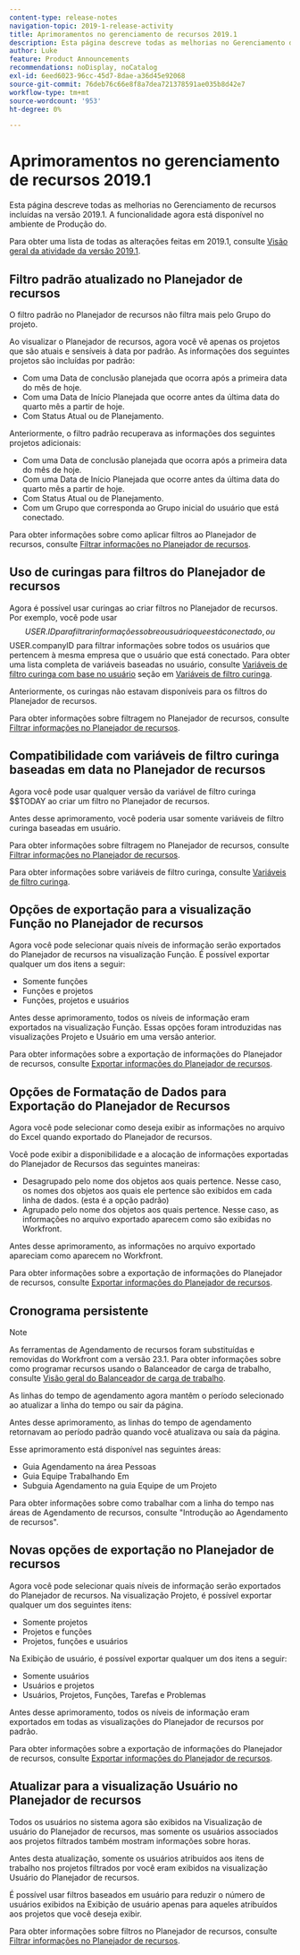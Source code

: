 ```yaml
---
content-type: release-notes
navigation-topic: 2019-1-release-activity
title: Aprimoramentos no gerenciamento de recursos 2019.1
description: Esta página descreve todas as melhorias no Gerenciamento de recursos incluídas na versão 2019.1. A funcionalidade agora está disponível no ambiente de Produção do.
author: Luke
feature: Product Announcements
recommendations: noDisplay, noCatalog
exl-id: 6eed6023-96cc-45d7-8dae-a36d45e92068
source-git-commit: 76deb76c66e8f8a7dea721378591ae035b8d42e7
workflow-type: tm+mt
source-wordcount: '953'
ht-degree: 0%

---
```


# Aprimoramentos no gerenciamento de recursos 2019.1

Esta página descreve todas as melhorias no Gerenciamento de recursos incluídas na versão 2019.1. A funcionalidade agora está disponível no ambiente de Produção do.

Para obter uma lista de todas as alterações feitas em 2019.1, consulte [Visão geral da atividade da versão 2019.1](../../../../product-announcements/product-releases/quarterly-release-archive/2019.1-release-activity/2019.1-release-activity-overview.md).

## Filtro padrão atualizado no Planejador de recursos

O filtro padrão no Planejador de recursos não filtra mais pelo Grupo do projeto.

Ao visualizar o Planejador de recursos, agora você vê apenas os projetos que são atuais e sensíveis à data por padrão. As informações dos seguintes projetos são incluídas por padrão:

* Com uma Data de conclusão planejada que ocorra após a primeira data do mês de hoje.
* Com uma Data de Início Planejada que ocorre antes da última data do quarto mês a partir de hoje.
* Com Status Atual ou de Planejamento.

Anteriormente, o filtro padrão recuperava as informações dos seguintes projetos adicionais:

* Com uma Data de conclusão planejada que ocorra após a primeira data do mês de hoje.
* Com uma Data de Início Planejada que ocorre antes da última data do quarto mês a partir de hoje.
* Com Status Atual ou de Planejamento.
* Com um Grupo que corresponda ao Grupo inicial do usuário que está conectado.

Para obter informações sobre como aplicar filtros ao Planejador de recursos, consulte [Filtrar informações no Planejador de recursos](../../../../resource-mgmt/resource-planning/filter-resource-planner.md).

## Uso de curingas para filtros do Planejador de recursos

Agora é possível usar curingas ao criar filtros no Planejador de recursos. Por exemplo, você pode usar $$USER.ID para filtrar informações sobre o usuário que está conectado, ou $$USER.companyID para filtrar informações sobre todos os usuários que pertencem à mesma empresa que o usuário que está conectado. Para obter uma lista completa de variáveis baseadas no usuário, consulte [Variáveis de filtro curinga com base no usuário](../../../../reports-and-dashboards/reports/reporting-elements/understand-wildcard-filter-variables.md#user-based-variables) seção em [Variáveis de filtro curinga](../../../../reports-and-dashboards/reports/reporting-elements/understand-wildcard-filter-variables.md).

Anteriormente, os curingas não estavam disponíveis para os filtros do Planejador de recursos.

Para obter informações sobre filtragem no Planejador de recursos, consulte [Filtrar informações no Planejador de recursos](../../../../resource-mgmt/resource-planning/filter-resource-planner.md).

<!--
<iframe class="mt-media" src="assets/290697527?title=0&byline=0&portrait=0" width="640px" height="360px" frameborder="0" allowfullscreen></iframe>
-->

## Compatibilidade com variáveis de filtro curinga baseadas em data no Planejador de recursos

Agora você pode usar qualquer versão da variável de filtro curinga $$TODAY ao criar um filtro no Planejador de recursos.

Antes desse aprimoramento, você poderia usar somente variáveis de filtro curinga baseadas em usuário.

Para obter informações sobre filtragem no Planejador de recursos, consulte [Filtrar informações no Planejador de recursos](../../../../resource-mgmt/resource-planning/filter-resource-planner.md).

Para obter informações sobre variáveis de filtro curinga, consulte [Variáveis de filtro curinga](../../../../reports-and-dashboards/reports/reporting-elements/understand-wildcard-filter-variables.md).

## Opções de exportação para a visualização Função no Planejador de recursos

Agora você pode selecionar quais níveis de informação serão exportados do Planejador de recursos na visualização Função. É possível exportar qualquer um dos itens a seguir:

* Somente funções
* Funções e projetos
* Funções, projetos e usuários

Antes desse aprimoramento, todos os níveis de informação eram exportados na visualização Função. Essas opções foram introduzidas nas visualizações Projeto e Usuário em uma versão anterior.

Para obter informações sobre a exportação de informações do Planejador de recursos, consulte [Exportar informações do Planejador de recursos](../../../../resource-mgmt/resource-planning/export-resource-planner.md).

## Opções de Formatação de Dados para Exportação do Planejador de Recursos

Agora você pode selecionar como deseja exibir as informações no arquivo do Excel quando exportado do Planejador de recursos.

Você pode exibir a disponibilidade e a alocação de informações exportadas do Planejador de Recursos das seguintes maneiras:

* Desagrupado pelo nome dos objetos aos quais pertence. Nesse caso, os nomes dos objetos aos quais ele pertence são exibidos em cada linha de dados. (esta é a opção padrão)
* Agrupado pelo nome dos objetos aos quais pertence. Nesse caso, as informações no arquivo exportado aparecem como são exibidas no Workfront.

Antes desse aprimoramento, as informações no arquivo exportado apareciam como aparecem no Workfront.

Para obter informações sobre a exportação de informações do Planejador de recursos, consulte [Exportar informações do Planejador de recursos](../../../../resource-mgmt/resource-planning/export-resource-planner.md).

## Cronograma persistente

>[!NOTE]
>
>As ferramentas de Agendamento de recursos foram substituídas e removidas do Workfront com a versão 23.1. Para obter informações sobre como programar recursos usando o Balanceador de carga de trabalho, consulte [Visão geral do Balanceador de carga de trabalho](../../../../resource-mgmt/workload-balancer/overview-workload-balancer.md).

As linhas do tempo de agendamento agora mantêm o período selecionado ao atualizar a linha do tempo ou sair da página.

Antes desse aprimoramento, as linhas do tempo de agendamento retornavam ao período padrão quando você atualizava ou saía da página.

Esse aprimoramento está disponível nas seguintes áreas:

* Guia Agendamento na área Pessoas
* Guia Equipe Trabalhando Em
* Subguia Agendamento na guia Equipe de um Projeto

Para obter informações sobre como trabalhar com a linha do tempo nas áreas de Agendamento de recursos, consulte &quot;Introdução ao Agendamento de recursos&quot;.

## Novas opções de exportação no Planejador de recursos

Agora você pode selecionar quais níveis de informação serão exportados do Planejador de recursos. Na visualização Projeto, é possível exportar qualquer um dos seguintes itens:

* Somente projetos
* Projetos e funções
* Projetos, funções e usuários

Na Exibição de usuário, é possível exportar qualquer um dos itens a seguir:

* Somente usuários
* Usuários e projetos
* Usuários, Projetos, Funções, Tarefas e Problemas

Antes desse aprimoramento, todos os níveis de informação eram exportados em todas as visualizações do Planejador de recursos por padrão.

Para obter informações sobre a exportação de informações do Planejador de recursos, consulte [Exportar informações do Planejador de recursos](../../../../resource-mgmt/resource-planning/export-resource-planner.md).

## Atualizar para a visualização Usuário no Planejador de recursos

Todos os usuários no sistema agora são exibidos na Visualização de usuário do Planejador de recursos, mas somente os usuários associados aos projetos filtrados também mostram informações sobre horas.

Antes desta atualização, somente os usuários atribuídos aos itens de trabalho nos projetos filtrados por você eram exibidos na visualização Usuário do Planejador de recursos.

É possível usar filtros baseados em usuário para reduzir o número de usuários exibidos na Exibição de usuário apenas para aqueles atribuídos aos projetos que você deseja exibir.

Para obter informações sobre filtros no Planejador de recursos, consulte [Filtrar informações no Planejador de recursos](../../../../resource-mgmt/resource-planning/filter-resource-planner.md).
